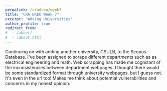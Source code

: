 ```yaml
---
permalink: /cradreu/week7
title: "CRA DREU Week 7"
excerpt: "Adding Universities"
author_profile: true
redirect_from: 
#  - /about/
#  - /about.html
---
```

Continuing on with adding another university, CSULB, to the Scopus Database. I've been assigned to 
scrape different departments such as as electrical engineering and math. 
Web scrapping has made me cognizant of the inconsistencies between department webpages.
I thought there would be some standardized format through university webpages, but I guess not. 
It's even in the url too! Makes me think about potential vulnerabilities and concerns in my honest opinion.
